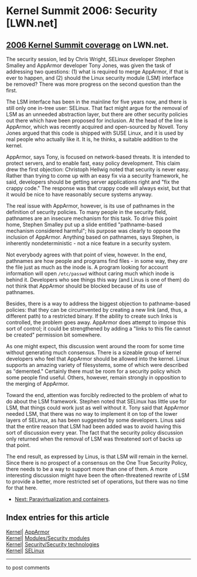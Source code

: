 # Kernel Summit 2006: Security [LWN.net]

[2006 Kernel Summit coverage](/Articles/KernelSummit2006/) on LWN.net.   
---  
The security session, led by Chris Wright, SELinux developer Stephen Smalley and AppArmor developer Tony Jones, was given the task of addressing two questions: (1) what is required to merge AppArmor, if that is ever to happen, and (2) should the Linux security module (LSM) interface be removed? There was more progress on the second question than the first. 

The LSM interface has been in the mainline for five years now, and there is still only one in-tree user: SELinux. That fact might argue for the removal of LSM as an unneeded abstraction layer, but there are other security policies out there which have been proposed for inclusion. At the head of the line is AppArmor, which was recently acquired and open-sourced by Novell. Tony Jones argued that this code is shipped with SUSE Linux, and it is used by real people who actually like it. It is, he thinks, a suitable addition to the kernel. 

AppArmor, says Tony, is focused on network-based threats. It is intended to protect servers, and to enable fast, easy policy development. This claim drew the first objection: Christoph Hellwig noted that security is never easy. Rather than trying to come up with an easy fix via a security framework, he said, developers should be getting server applications right and "fix the crappy code." The response was that crappy code will always exist, but that it would be nice to have reasonably secure systems anyway. 

The real issue with AppArmor, however, is its use of pathnames in the definition of security policies. To many people in the security field, pathnames are an insecure mechanism for this task. To drive this point home, Stephen Smalley put up a slide entitled "pathname-based mechanism considered harmful"; his purpose was clearly to oppose the inclusion of AppArmor. Anything based on pathnames, says Stephen, is inherently nondeterministic - not a nice feature in a security system. 

Not everybody agrees with that point of view, however. In the end, pathnames are how people and programs find files - in some way, they _are_ the file just as much as the inode is. A program looking for account information will open `/etc/passwd` without caring much which inode is behind it. Developers who see things this way (and Linus is one of them) do not think that AppArmor should be blocked because of its use of pathnames. 

Besides, there is a way to address the biggest objection to pathname-based policies: that they can be circumvented by creating a new link (and, thus, a different path) to a restricted binary. If the ability to create such links is controlled, the problem goes away. AppArmor does attempt to impose this sort of control; it could be strengthened by adding a "links to this file cannot be created" permission bit somewhere. 

As one might expect, this discussion went around the room for some time without generating much consensus. There is a sizeable group of kernel developers who feel that AppArmor should be allowed into the kernel. Linux supports an amazing variety of filesystems, some of which were described as "demented." Certainly there must be room for a security policy which some people find useful. Others, however, remain strongly in opposition to the merging of AppArmor. 

Toward the end, attention was forcibly redirected to the problem of what to do about the LSM framework. Stephen noted that SELinux has little use for LSM, that things could work just as well without it. Tony said that AppArmor needed LSM, that there was no way to implement it on top of the lower layers of SELinux, as has been suggested by some developers. Linus said that the entire reason that LSM had been added was to avoid having this sort of discussion every year. The fact that the security policy discussion only returned when the removal of LSM was threatened sort of backs up that point. 

The end result, as expressed by Linus, is that LSM will remain in the kernel. Since there is no prospect of a consensus on the One True Security Policy, there needs to be a way to support more than one of them. A more interesting discussion might have been the often-threatened rewrite of LSM to provide a better, more restricted set of operations, but there was no time for that here. 

  * [Next: Paravirtualization and containers](/Articles/191923/). 

  
Index entries for this article  
---  
[Kernel](/Kernel/Index)| [AppArmor](/Kernel/Index#AppArmor)  
[Kernel](/Kernel/Index)| [Modules/Security modules](/Kernel/Index#Modules-Security_modules)  
[Kernel](/Kernel/Index)| [Security/Security technologies](/Kernel/Index#Security-Security_technologies)  
[Kernel](/Kernel/Index)| [SELinux](/Kernel/Index#SELinux)  
  


* * *

to post comments 
